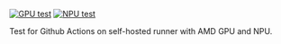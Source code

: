 [![GPU test](https://github.com/nlesc-npu/test_actions/actions/workflows/gpu.yml/badge.svg)](https://github.com/nlesc-npu/test_actions/actions/workflows/gpu.yml)
[![NPU test](https://github.com/nlesc-npu/test_actions/actions/workflows/npu.yml/badge.svg)](https://github.com/nlesc-npu/test_actions/actions/workflows/npu.yml)

Test for Github Actions on self-hosted runner with AMD GPU and NPU.
